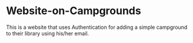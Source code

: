 # Website-on-Campgrounds
This is a website that uses Authentication for adding a simple campground to their library using his/her email.
